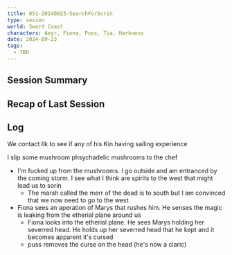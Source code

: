 ```yaml
---
title: 051-20240923-SearchForSorin
type: sesion
world: Sword Coast
characters: Aeyr, Fiona, Puss, Tia, Harkness
date: 2024-09-23
tags:
  - TBD
---
```


## Session Summary

## Recap of Last Session

## Log

We contact Ilk to see if any of his Kin having sailing experience

I slip some mushroom phsychadelic mushrooms to the chef

- I'm fucked up from the mushrooms. I go outside and am entranced by the coming storm. I see what I think are spirits to the west that might lead us to sorin
	- The marsh called the merr of the dead is to south but I am convinced that we now need to go to the west.
- Fiona sees an aperation of Marys that rushes him. He senses the magic is leaking from the etherial plane around us
	- Fiona looks into the etherial plane. He sees Marys holding her severred head. He holds up her severred head that he kept and it becomes apparent it's cursed
	- puss removes the curse on the head (he's now a claric)

